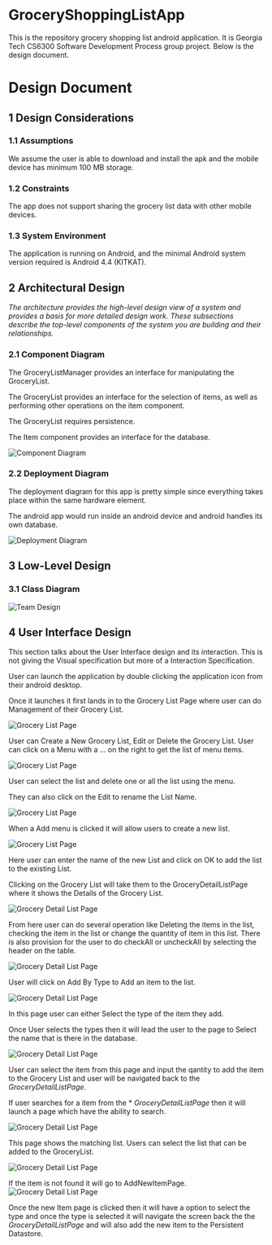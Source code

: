 # GroceryShoppingListApp

This is the repository grocery shopping list android application. It is Georgia Tech CS6300 Software Development Process group project. 
Below is the design document. 



# Design Document

## 1 Design Considerations

### 1.1 Assumptions

We assume the user is able to download and install the apk and the mobile device has minimum 100 MB storage.

### 1.2 Constraints

The app does not support sharing the grocery list data with other mobile devices. 

### 1.3 System Environment

The application is running on Android, and the minimal Android system version required is Android 4.4 (KITKAT).

## 2 Architectural Design

*The architecture provides the high-level design view of a system and provides a basis for more detailed design work. These subsections describe the top-level components of the system you are building and their relationships.*

### 2.1 Component Diagram

The GroceryListManager provides an interface for manipulating the GroceryList.

The GroceryList provides an interface for the selection of items, as well as performing other operations on the item component.
 
The GroceryList requires persistence. 
 
The Item component provides an interface for the database. 
 
![Component Diagram](Docs/componentDiagram.jpg)

### 2.2 Deployment Diagram

The deployment diagram for this app is pretty simple since everything takes place within the same hardware element.

The android app would run inside an android device and android handles its own database.

![Deployment Diagram](Docs/deploymentDiagram.jpg)


## 3 Low-Level Design

### 3.1 Class Diagram


![Team Design](Docs/teamDesign_ver2.jpg)


## 4 User Interface Design

This section talks about the User Interface design and its interaction. This is not giving the Visual specification but more of a Interaction Specification. 

User can launch the application by double clicking the application icon from their android desktop.

Once it launches it first lands in to the Grocery List Page where user can do Management of their Grocery List.

![Grocery List Page](Docs/mockup/final_screens/GroceryListsPage.png) 

User can Create a New Grocery List, Edit or Delete the Grocery List. User can click on a Menu with a ... on the right to get the list of menu items.

![Grocery List Page](Docs/mockup/final_screens/GroceryListsPage_withMenu.png) 

User can select the list and delete one or all the list using the menu. 

They can also click on the Edit to rename the List Name. 

![Grocery List Page](Docs/mockup/final_screens/GroceryListEditPage.png) 

When a Add menu  is clicked it will allow users to create a new list.

![Grocery List Page](Docs/mockup/final_screens/GroceryListCreatePage.png) 

Here user can enter the name of the new List and click on OK to add the list to the existing List. 

Clicking on the Grocery List will take them to the GroceryDetailListPage where it shows the Details of the Grocery List.

![Grocery Detail List Page](Docs/mockup/final_screens/GroceryDetailListPage.png) 

From here user can do several operation like Deleting the items in the list,  checking the item in the list or change the quantity of item in this list. There is also provision for the user to do checkAll or uncheckAll by selecting the header on the table.

![Grocery Detail List Page](Docs/mockup/final_screens/GroceryDetailListPage_withMenu.png) 

User will click on Add By Type to Add an item to the list. 

![Grocery Detail List Page](Docs/mockup/final_screens/AddItemByTypePage.png) 

In this page user can either Select the type of the item they add.

Once User selects the types then it will lead the user to the page to Select the name that is there in the database.

![Grocery Detail List Page](Docs/mockup/final_screens/AddItemByName.png) 

User can select the item from this page and input the qantity to add the item to the Grocery List and user will be navigated back to the *GroceryDetailListPage*. 

If user searches for a item from the * *GroceryDetailListPage* then it will launch a page which have the ability to search.

![Grocery Detail List Page](Docs/mockup/final_screens/SearchItemByName.png) 

This page shows the matching list. Users can select the list that can be added to the GroceryList.

![Grocery Detail List Page](Docs/mockup/final_screens/SearchItemByName_Add.png) 

If the item is not found it will go to AddNewItemPage.
![Grocery Detail List Page](Docs/mockup/final_screens/AddNewItemPage.png) 

Once the new Item page is clicked then it will have a option to select the type and once the type is selected it will navigate the screen back the the *GroceryDetailListPage* and will also add the new item to the Persistent Datastore.


